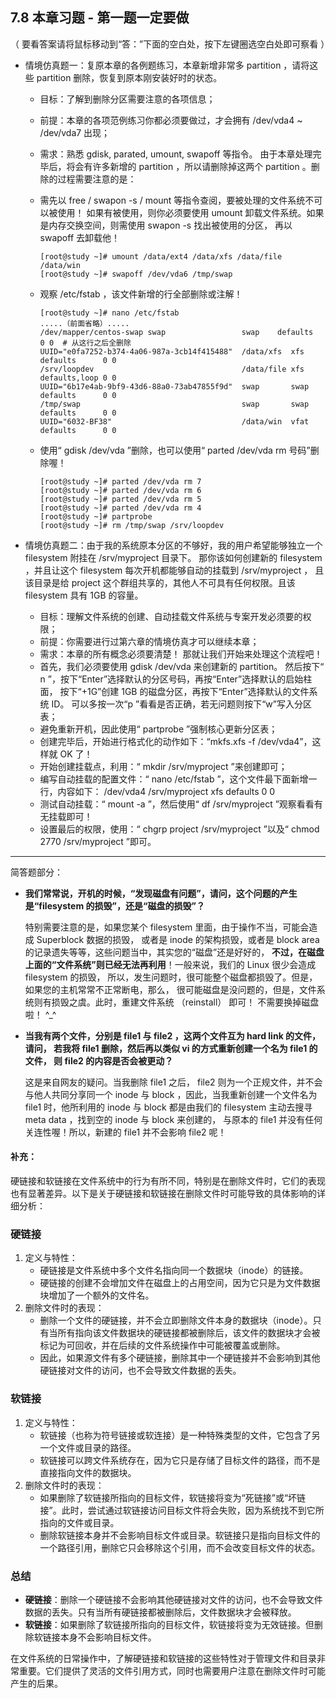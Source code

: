 ## 7.8 本章习题 - 第一题一定要做

（ 要看答案请将鼠标移动到“答：”下面的空白处，按下左键圈选空白处即可察看 ）

- 情境仿真题一：复原本章的各例题练习，本章新增非常多 partition ，请将这些 partition 删除，恢复到原本刚安装好时的状态。

  - 目标：了解到删除分区需要注意的各项信息；

  - 前提：本章的各项范例练习你都必须要做过，才会拥有 /dev/vda4 ~ /dev/vda7 出现；

  - 需求：熟悉 gdisk, parated, umount, swapoff 等指令。 由于本章处理完毕后，将会有许多新增的 partition ，所以请删除掉这两个 partition 。删除的过程需要注意的是：

  - 需先以 free / swapon -s / mount 等指令查阅，要被处理的文件系统不可以被使用！ 如果有被使用，则你必须要使用 umount 卸载文件系统。如果是内存交换空间，则需使用 swapon -s 找出被使用的分区， 再以 swapoff 去卸载他！

    ```
    [root@study ~]# umount /data/ext4 /data/xfs /data/file /data/win
    [root@study ~]# swapoff /dev/vda6 /tmp/swap
    ```

  - 观察 /etc/fstab ，该文件新增的行全部删除或注解！

    ```
    [root@study ~]# nano /etc/fstab
    .....（前面省略）.....
    /dev/mapper/centos-swap swap                 swap    defaults        0 0  # 从这行之后全删除
    UUID="e0fa7252-b374-4a06-987a-3cb14f415488"  /data/xfs  xfs   defaults      0 0
    /srv/loopdev                                 /data/file xfs   defaults,loop 0 0
    UUID="6b17e4ab-9bf9-43d6-88a0-73ab47855f9d"  swap       swap  defaults      0 0
    /tmp/swap                                    swap       swap  defaults      0 0
    UUID="6032-BF38"                             /data/win  vfat  defaults      0 0
    ```

  - 使用“ gdisk /dev/vda ”删除，也可以使用“ parted /dev/vda rm 号码”删除喔！

    ```
    [root@study ~]# parted /dev/vda rm 7
    [root@study ~]# parted /dev/vda rm 6
    [root@study ~]# parted /dev/vda rm 5
    [root@study ~]# parted /dev/vda rm 4
    [root@study ~]# partprobe
    [root@study ~]# rm /tmp/swap /srv/loopdev
    ```

- 情境仿真题二：由于我的系统原本分区的不够好，我的用户希望能够独立一个 filesystem 附挂在 /srv/myproject 目录下。 那你该如何创建新的 filesystem ，并且让这个 filesystem 每次开机都能够自动的挂载到 /srv/myproject ， 且该目录是给 project 这个群组共享的，其他人不可具有任何权限。且该 filesystem 具有 1GB 的容量。

  - 目标：理解文件系统的创建、自动挂载文件系统与专案开发必须要的权限；
  - 前提：你需要进行过第六章的情境仿真才可以继续本章；
  - 需求：本章的所有概念必须要清楚！ 那就让我们开始来处理这个流程吧！
  - 首先，我们必须要使用 gdisk /dev/vda 来创建新的 partition。 然后按下“ n ”，按下“Enter”选择默认的分区号码，再按“Enter”选择默认的启始柱面， 按下“+1G”创建 1GB 的磁盘分区，再按下“Enter”选择默认的文件系统 ID。 可以多按一次“p ”看看是否正确，若无问题则按下“w”写入分区表；
  - 避免重新开机，因此使用“ partprobe ”强制核心更新分区表；
  - 创建完毕后，开始进行格式化的动作如下：“mkfs.xfs -f /dev/vda4”，这样就 OK 了！
  - 开始创建挂载点，利用：“ mkdir /srv/myproject ”来创建即可；
  - 编写自动挂载的配置文件：“ nano /etc/fstab ”，这个文件最下面新增一行，内容如下： /dev/vda4 /srv/myproject xfs defaults 0 0
  - 测试自动挂载：“ mount -a ”，然后使用“ df /srv/myproject ”观察看看有无挂载即可！
  - 设置最后的权限，使用：“ chgrp project /srv/myproject ”以及“ chmod 2770 /srv/myproject ”即可。

------

简答题部分：

- **我们常常说，开机的时候，“发现磁盘有问题”，请问，这个问题的产生是“filesystem 的损毁”，还是“磁盘的损毁”？**

   特别需要注意的是，如果您某个 filesystem 里面，由于操作不当，可能会造成 Superblock 数据的损毁， 或者是 inode 的架构损毁，或者是 block area 的记录遗失等等，这些问题当中，其实您的“磁盘”还是好好的， **不过，在磁盘上面的“文件系统”则已经无法再利用**！一般来说，我们的 Linux 很少会造成 filesystem 的损毁， 所以，发生问题时，很可能整个磁盘都损毁了。但是，如果您的主机常常不正常断电，那么， 很可能磁盘是没问题的，但是，文件系统则有损毁之虞。此时，重建文件系统 （reinstall） 即可！ 不需要换掉磁盘啦！ ^_^

- **当我有两个文件，分别是 file1 与 file2 ，这两个文件互为 hard link 的文件，请问， 若我将 file1 删除，然后再以类似 vi 的方式重新创建一个名为 file1 的文件， 则 file2 的内容是否会被更动？** 

  这是来自网友的疑问。当我删除 file1 之后， file2 则为一个正规文件，并不会与他人共同分享同一个 inode 与 block ，因此，当我重新创建一个文件名为 file1 时，他所利用的 inode 与 block 都是由我们的 filesystem 主动去搜寻 meta data ，找到空的 inode 与 block 来创建的， 与原本的 file1 并没有任何关连性喔！所以，新建的 file1 并不会影响 file2 呢！

#### 补充：

硬链接和软链接在文件系统中的行为有所不同，特别是在删除文件时，它们的表现也有显著差异。以下是关于硬链接和软链接在删除文件时可能导致的具体影响的详细分析：

### 硬链接

1. 定义与特性：
   - 硬链接是文件系统中多个文件名指向同一个数据块（inode）的链接。
   - 硬链接的创建不会增加文件在磁盘上的占用空间，因为它只是为文件数据块增加了一个额外的文件名。
2. 删除文件时的表现：
   - 删除一个文件的硬链接，并不会立即删除文件本身的数据块（inode）。只有当所有指向该文件数据块的硬链接都被删除后，该文件的数据块才会被标记为可回收，并在后续的文件系统操作中可能被覆盖或删除。
   - 因此，如果源文件有多个硬链接，删除其中一个硬链接并不会影响到其他硬链接对文件的访问，也不会导致文件数据的丢失。

### 软链接

1. 定义与特性：
   - 软链接（也称为符号链接或软连接）是一种特殊类型的文件，它包含了另一个文件或目录的路径。
   - 软链接可以跨文件系统存在，因为它只是存储了目标文件的路径，而不是直接指向文件的数据块。
2. 删除文件时的表现：
   - 如果删除了软链接所指向的目标文件，软链接将变为“死链接”或“坏链接”。此时，尝试通过软链接访问目标文件将会失败，因为系统找不到它所指向的文件或目录。
   - 删除软链接本身并不会影响目标文件或目录。软链接只是指向目标文件的一个路径引用，删除它只会移除这个引用，而不会改变目标文件的状态。

### 总结

- **硬链接**：删除一个硬链接不会影响其他硬链接对文件的访问，也不会导致文件数据的丢失。只有当所有硬链接都被删除后，文件数据块才会被释放。
- **软链接**：如果删除了软链接所指向的目标文件，软链接将变为无效链接。但删除软链接本身不会影响目标文件。

在文件系统的日常操作中，了解硬链接和软链接的这些特性对于管理文件和目录非常重要。它们提供了灵活的文件引用方式，同时也需要用户注意在删除文件时可能产生的后果。